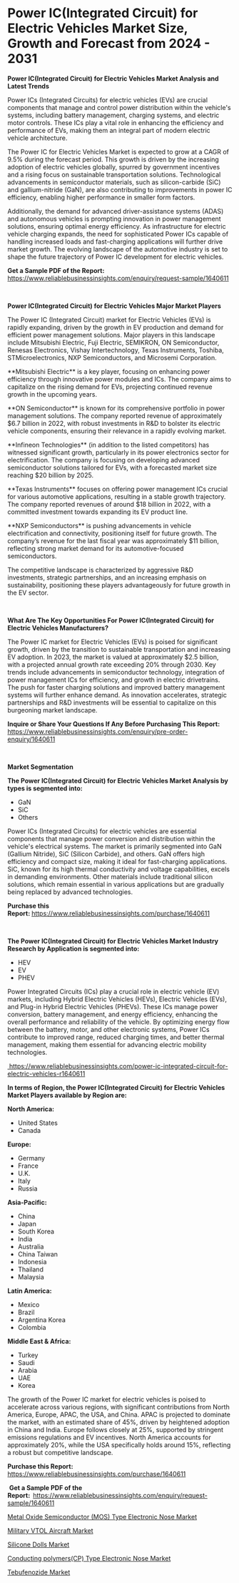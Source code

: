 <p><h1>Power IC(Integrated Circuit) for Electric Vehicles Market Size, Growth and Forecast from 2024 - 2031</h1></p><p><strong>Power IC(Integrated Circuit) for Electric Vehicles Market Analysis and Latest Trends</strong></p>
<p><p>Power ICs (Integrated Circuits) for electric vehicles (EVs) are crucial components that manage and control power distribution within the vehicle's systems, including battery management, charging systems, and electric motor controls. These ICs play a vital role in enhancing the efficiency and performance of EVs, making them an integral part of modern electric vehicle architecture.</p><p>The Power IC for Electric Vehicles Market is expected to grow at a CAGR of 9.5% during the forecast period. This growth is driven by the increasing adoption of electric vehicles globally, spurred by government incentives and a rising focus on sustainable transportation solutions. Technological advancements in semiconductor materials, such as silicon-carbide (SiC) and gallium-nitride (GaN), are also contributing to improvements in power IC efficiency, enabling higher performance in smaller form factors.</p><p>Additionally, the demand for advanced driver-assistance systems (ADAS) and autonomous vehicles is prompting innovation in power management solutions, ensuring optimal energy efficiency. As infrastructure for electric vehicle charging expands, the need for sophisticated Power ICs capable of handling increased loads and fast-charging applications will further drive market growth. The evolving landscape of the automotive industry is set to shape the future trajectory of Power IC development for electric vehicles.</p></p>
<p><strong>Get a Sample PDF of the Report:&nbsp;</strong> <a href="https://www.reliablebusinessinsights.com/enquiry/request-sample/1640611?utm_campaign=115&utm_medium=2&utm_source=Github&utm_content=ia&utm_term=25092024&utm_id=power-icintegrated-circuit-for-electric-vehicles">https://www.reliablebusinessinsights.com/enquiry/request-sample/1640611</a></p>
<p>&nbsp;</p>
<p><strong>Power IC(Integrated Circuit) for Electric Vehicles Major Market Players</strong></p>
<p><p>The Power IC (Integrated Circuit) market for Electric Vehicles (EVs) is rapidly expanding, driven by the growth in EV production and demand for efficient power management solutions. Major players in this landscape include Mitsubishi Electric, Fuji Electric, SEMIKRON, ON Semiconductor, Renesas Electronics, Vishay Intertechnology, Texas Instruments, Toshiba, STMicroelectronics, NXP Semiconductors, and Microsemi Corporation.</p><p>**Mitsubishi Electric** is a key player, focusing on enhancing power efficiency through innovative power modules and ICs. The company aims to capitalize on the rising demand for EVs, projecting continued revenue growth in the upcoming years.</p><p>**ON Semiconductor** is known for its comprehensive portfolio in power management solutions. The company reported revenue of approximately $6.7 billion in 2022, with robust investments in R&D to bolster its electric vehicle components, ensuring their relevance in a rapidly evolving market.</p><p>**Infineon Technologies** (in addition to the listed competitors) has witnessed significant growth, particularly in its power electronics sector for electrification. The company is focusing on developing advanced semiconductor solutions tailored for EVs, with a forecasted market size reaching $20 billion by 2025.</p><p>**Texas Instruments** focuses on offering power management ICs crucial for various automotive applications, resulting in a stable growth trajectory. The company reported revenues of around $18 billion in 2022, with a committed investment towards expanding its EV product line.</p><p>**NXP Semiconductors** is pushing advancements in vehicle electrification and connectivity, positioning itself for future growth. The company’s revenue for the last fiscal year was approximately $11 billion, reflecting strong market demand for its automotive-focused semiconductors.</p><p>The competitive landscape is characterized by aggressive R&D investments, strategic partnerships, and an increasing emphasis on sustainability, positioning these players advantageously for future growth in the EV sector.</p></p>
<p>&nbsp;</p>
<p><strong>What Are The Key Opportunities For Power IC(Integrated Circuit) for Electric Vehicles Manufacturers?</strong></p>
<p><p>The Power IC market for Electric Vehicles (EVs) is poised for significant growth, driven by the transition to sustainable transportation and increasing EV adoption. In 2023, the market is valued at approximately $2.5 billion, with a projected annual growth rate exceeding 20% through 2030. Key trends include advancements in semiconductor technology, integration of power management ICs for efficiency, and growth in electric drivetrains. The push for faster charging solutions and improved battery management systems will further enhance demand. As innovation accelerates, strategic partnerships and R&D investments will be essential to capitalize on this burgeoning market landscape.</p></p>
<p><strong>Inquire or Share Your Questions If Any Before Purchasing This Report:</strong> <a href="https://www.reliablebusinessinsights.com/enquiry/pre-order-enquiry/1640611?utm_campaign=115&utm_medium=2&utm_source=Github&utm_content=ia&utm_term=25092024&utm_id=power-icintegrated-circuit-for-electric-vehicles">https://www.reliablebusinessinsights.com/enquiry/pre-order-enquiry/1640611</a></p>
<p>&nbsp;</p>
<p><strong>Market Segmentation</strong></p>
<p><strong>The Power IC(Integrated Circuit) for Electric Vehicles Market Analysis by types is segmented into:</strong></p>
<p><ul><li>GaN</li><li>SiC</li><li>Others</li></ul></p>
<p><p>Power ICs (Integrated Circuits) for electric vehicles are essential components that manage power conversion and distribution within the vehicle's electrical systems. The market is primarily segmented into GaN (Gallium Nitride), SiC (Silicon Carbide), and others. GaN offers high efficiency and compact size, making it ideal for fast-charging applications. SiC, known for its high thermal conductivity and voltage capabilities, excels in demanding environments. Other materials include traditional silicon solutions, which remain essential in various applications but are gradually being replaced by advanced technologies.</p></p>
<p><strong>Purchase this Report:&nbsp;</strong><a href="https://www.reliablebusinessinsights.com/purchase/1640611?utm_campaign=115&utm_medium=2&utm_source=Github&utm_content=ia&utm_term=25092024&utm_id=power-icintegrated-circuit-for-electric-vehicles">https://www.reliablebusinessinsights.com/purchase/1640611</a></p>
<p>&nbsp;</p>
<p><strong>The Power IC(Integrated Circuit) for Electric Vehicles Market Industry Research by Application is segmented into:</strong></p>
<p><ul><li>HEV</li><li>EV</li><li>PHEV</li></ul></p>
<p><p>Power Integrated Circuits (ICs) play a crucial role in electric vehicle (EV) markets, including Hybrid Electric Vehicles (HEVs), Electric Vehicles (EVs), and Plug-in Hybrid Electric Vehicles (PHEVs). These ICs manage power conversion, battery management, and energy efficiency, enhancing the overall performance and reliability of the vehicle. By optimizing energy flow between the battery, motor, and other electronic systems, Power ICs contribute to improved range, reduced charging times, and better thermal management, making them essential for advancing electric mobility technologies.</p></p>
<p><a href="https://www.reliablebusinessinsights.com/power-ic-integrated-circuit-for-electric-vehicles-r1640611?utm_campaign=115&utm_medium=2&utm_source=Github&utm_content=ia&utm_term=25092024&utm_id=power-icintegrated-circuit-for-electric-vehicles">&nbsp;https://www.reliablebusinessinsights.com/power-ic-integrated-circuit-for-electric-vehicles-r1640611</a></p>
<p><strong>In terms of Region, the Power IC(Integrated Circuit) for Electric Vehicles Market Players available by Region are:</strong></p>
<p>
    <p> <strong> North America: </strong>
        <ul>
            <li>United States</li>
            <li>Canada</li>
        </ul>
        </p> 
    <p> <strong> Europe: </strong>
        <ul>
            <li>Germany</li>
            <li>France</li>
            <li>U.K.</li>
            <li>Italy</li>
            <li>Russia</li>
        </ul>
        </p> 
    <p> <strong> Asia-Pacific: </strong>
        <ul>
            <li>China</li>
            <li>Japan</li>
            <li>South Korea</li>
            <li>India</li>
            <li>Australia</li>
            <li>China Taiwan</li>
            <li>Indonesia</li>
            <li>Thailand</li>
            <li>Malaysia</li>
        </ul>
        </p> 
    <p> <strong> Latin America: </strong>
        <ul>
            <li>Mexico</li>
            <li>Brazil</li>
            <li>Argentina Korea</li>
            <li>Colombia</li>
        </ul>
        </p> 
    <p> <strong> Middle East & Africa: </strong>
        <ul>
            <li>Turkey</li>
            <li>Saudi</li>
            <li>Arabia</li>
            <li>UAE</li>
            <li>Korea</li>
        </ul>
    </p>
    </p>
<p><p>The growth of the Power IC market for electric vehicles is poised to accelerate across various regions, with significant contributions from North America, Europe, APAC, the USA, and China. APAC is projected to dominate the market, with an estimated share of 45%, driven by heightened adoption in China and India. Europe follows closely at 25%, supported by stringent emissions regulations and EV incentives. North America accounts for approximately 20%, while the USA specifically holds around 15%, reflecting a robust but competitive landscape.</p></p>
<p><strong>Purchase this Report: </strong><a href="https://www.reliablebusinessinsights.com/purchase/1640611?utm_campaign=115&utm_medium=2&utm_source=Github&utm_content=ia&utm_term=25092024&utm_id=power-icintegrated-circuit-for-electric-vehicles">https://www.reliablebusinessinsights.com/purchase/1640611</a></p>
<p>&nbsp;<strong>Get a Sample PDF of the Report:&nbsp;&nbsp;</strong><a href="https://www.reliablebusinessinsights.com/enquiry/request-sample/1640611?utm_campaign=115&utm_medium=2&utm_source=Github&utm_content=ia&utm_term=25092024&utm_id=power-icintegrated-circuit-for-electric-vehicles">https://www.reliablebusinessinsights.com/enquiry/request-sample/1640611</a></p>
<p><strong></strong></p>
<p><p><a href="https://github.com/MonroeBullock54/Market-Research-Report-List-1/blob/main/metal-oxide-semiconductor-mos-type-electronic-nose-market.md?utm_campaign=115&utm_medium=2&utm_source=Github&utm_content=ia&utm_term=25092024&utm_id=power-icintegrated-circuit-for-electric-vehicles">Metal Oxide Semiconductor (MOS) Type Electronic Nose Market</a></p><p><a href="https://www.linkedin.com/pulse/military-vtol-aircraft-market-revolution-2024-2031-trends-lav3f?utm_campaign=115&utm_medium=2&utm_source=Github&utm_content=ia&utm_term=25092024&utm_id=power-icintegrated-circuit-for-electric-vehicles">Military VTOL Aircraft Market</a></p><p><a href="https://issuu.com/reportprime-2/docs/silicone-dolls-market-size-2030.ppt_917cc090594c62?utm_campaign=115&utm_medium=2&utm_source=Github&utm_content=ia&utm_term=25092024&utm_id=power-icintegrated-circuit-for-electric-vehicles">Silicone Dolls Market</a></p><p><a href="https://github.com/MegiBogdani1953/Market-Research-Report-List-1/blob/main/conducting-polymerscp-type-electronic-nose-market.md?utm_campaign=115&utm_medium=2&utm_source=Github&utm_content=ia&utm_term=25092024&utm_id=power-icintegrated-circuit-for-electric-vehicles">Conducting polymers(CP) Type Electronic Nose Market</a></p><p><a href="https://www.linkedin.com/pulse/tebufenozide-market-share-new-trends-analysis-its-type-application-qdiaf?utm_campaign=115&utm_medium=2&utm_source=Github&utm_content=ia&utm_term=25092024&utm_id=power-icintegrated-circuit-for-electric-vehicles">Tebufenozide Market</a></p></p>